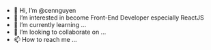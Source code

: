- 👋 Hi, I’m @cennguyen
- 👀 I’m interested in become Front-End Developer especially ReactJS
- 🌱 I’m currently learning ...
- 💞️ I’m looking to collaborate on ...
- 📫 How to reach me ...

<!---
cennguyen/cennguyen is a ✨ special ✨ repository because its `README.md` (this file) appears on your GitHub profile.
You can click the Preview link to take a look at your changes.
--->
